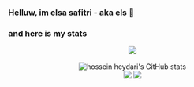 ### Helluw, im elsa safitri - aka els 👋

### and here is my stats
<p align="center"><img src="https://www.codewars.com/users/elsaelsa01/badges/large"/><br /><br />
  <img src="https://github-readme-stats.vercel.app/api?username=elsaelsa01&show_icons=true&include_all_commits=true&theme=monokai" alt="hossein heydari's GitHub stats" /><br />
  <img src="https://github-readme-streak-stats.herokuapp.com/?user=elsaelsa01&theme=monokai"/>
  <img src="https://github-readme-stats.vercel.app/api/top-langs/?username=elsaelsa01&layout=compact&theme=monokai&langs_count=12"/><br />
</p>

<!--
**elsaelsa01/elsaelsa01** is a ✨ _special_ ✨ repository because its `README.md` (this file) appears on your GitHub profile.

Here are some ideas to get you started:

- 🔭 I’m currently working on ...
- 🌱 I’m currently learning ...
- 👯 I’m looking to collaborate on ...
- 🤔 I’m looking for help with ...
- 💬 Ask me about ...
- 📫 How to reach me: ...
- 😄 Pronouns: ...
- ⚡ Fun fact: ...
-->
